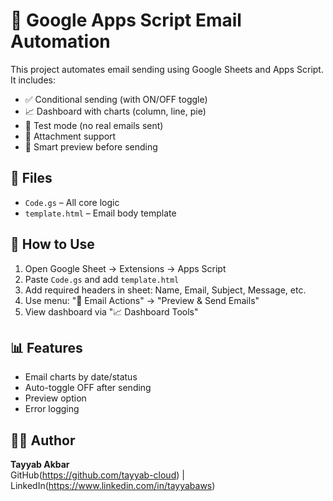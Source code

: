 # 📧 Google Apps Script Email Automation

This project automates email sending using Google Sheets and Apps Script. It includes:
- ✅ Conditional sending (with ON/OFF toggle)
- 📈 Dashboard with charts (column, line, pie)
- 🧪 Test mode (no real emails sent)
- 📎 Attachment support
- 🧠 Smart preview before sending

## 📂 Files
- `Code.gs` – All core logic
- `template.html` – Email body template

## 🚀 How to Use
1. Open Google Sheet → Extensions → Apps Script
2. Paste `Code.gs` and add `template.html`
3. Add required headers in sheet: Name, Email, Subject, Message, etc.
4. Use menu: "📧 Email Actions" → "Preview & Send Emails"
5. View dashboard via "📈 Dashboard Tools"

## 📊 Features
- Email charts by date/status
- Auto-toggle OFF after sending
- Preview option
- Error logging

## 👨‍💻 Author
**Tayyab Akbar**  
GitHub(https://github.com/tayyab-cloud) | LinkedIn(https://www.linkedin.com/in/tayyabaws)
